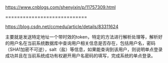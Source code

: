 https://www.cnblogs.com/shenyixin/p/11757309.html

============================

https://blog.csdn.net/ccmedu/article/details/83311624

主要就是发送特定地址一个带时效的token，特定的方法进行解析处理等，解析好的用户名在当前系统数据库中查询用户相关信息是否存在，包括用户名，密码（SHA1加密不可逆），salt（盐）等信息，如果能查询到该用户，则说明单点登录成功并且在当前系统成功有权避开用户名密码的填写，完成系统的单点登录。


